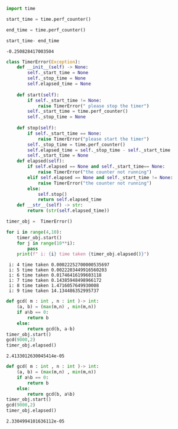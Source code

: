 ```python
import time 

start_time = time.perf_counter()
```


```python
end_time = time.perf_counter()
```


```python
start_time- end_time
```




    -0.250828417003504




```python
class TimerError(Exception):
    def __init__(self) -> None:
        self._start_time = None 
        self._stop_time = None 
        self.elapsed_time = None
        
    def start(self):
        if self._start_time != None:
            raise TimerError(" please stop the timer")
        self._start_time = time.perf_counter()
        self._stop_time = None
    
    def stop(self):
        if self._start_time == None:
            raise TimerError("please start the timer")
        self._stop_time = time.perf_counter()
        self.elapsed_time = self._stop_time - self._start_time
        self._start_time = None 
    def elapsed(self):
        if self.elapsed == None and self._start_time== None:
            raise TimerError("the counter not running")
        elif self.elapsed == None and self._start_time != None:
            raise TimerError("the counter not running")
        else:
            self.stop()
            return self.elapsed_time
    def __str__(self) -> str:
        return (str(self.elapsed_time))
```


```python
timer_obj =  TimerError()

for i in range(4,10):
    timer_obj.start()
    for j in range(10**i):
        pass 
    print(f" i: {i} time taken {timer_obj.elapsed()}")
```

     i: 4 time taken 0.00022252700000535697
     i: 5 time taken 0.0022203449916560203
     i: 6 time taken 0.01746416199603118
     i: 7 time taken 0.14385948498966172
     i: 8 time taken 1.4716057649930008
     i: 9 time taken 14.134486352995737



```python
def gcd( m : int , n : int )-> int:
    (a, b) = (max(m,n) , min(m,n))
    if a%b == 0:
        return b 
    else:
        return gcd(b, a-b)
timer_obj.start()
gcd(9000,2)
timer_obj.elapsed()
```




    2.4133012630045414e-05




```python
def gcd( m : int , n : int )-> int:
    (a, b) = (max(m,n) , min(m,n))
    if a%b == 0:
        return b 
    else:
        return gcd(b, a%b)
timer_obj.start()
gcd(9000,2)
timer_obj.elapsed()
```




    2.3304994101636112e-05


